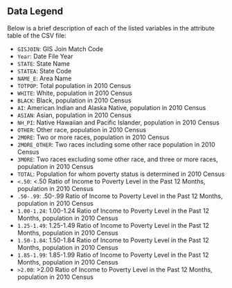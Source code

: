 ## Data Legend
Below is a brief description of each of the listed variables in the attribute table of the CSV file:
- `GISJOIN`: GIS Join Match Code
- `Year`: Date File Year
- `STATE`: State Name
- `STATEA`: State Code
- `NAME_E`: Area Name
- `TOTPOP`: Total population in 2010 Census
- `WHITE`: White, population in 2010 Census
- `BLACK`: Black, population in 2010 Census
- `AI`: American Indian and Alaska Native, population in 2010 Census
- `ASIAN`: Asian, population in 2010 Census
- `NH_PI`: Native Hawaiian and Pacific Islander, population in 2010 Census
- `OTHER`: Other race, population in 2010 Census
- `2MORE`: Two or more races, population in 2010 Census
- `2MORE_OTHER`: Two races including some other race population in 2010 Census
- `3MORE`: Two races excluding some other race, and three or more races, population in 2010 Census
- `TOTAL`: Population for whom poverty status is determined in 2010 Census
- `<.50`: <.50 Ratio of Income to Poverty Level in the Past 12 Months, population in 2010 Census
- `.50-.99`: .50-.99 Ratio of Income to Poverty Level in the Past 12 Months, population in 2010 Census
- `1.00-1.24`: 1.00-1.24 Ratio of Income to Poverty Level in the Past 12 Months, population in 2010 Census
- `1.25-1.49`: 1.25-1.49 Ratio of Income to Poverty Level in the Past 12 Months, population in 2010 Census
- `1.50-1.84`: 1.50-1.84 Ratio of Income to Poverty Level in the Past 12 Months, population in 2010 Census
- `1.85-1.99`: 1.85-1.99 Ratio of Income to Poverty Level in the Past 12 Months, population in 2010 Census
- `>2.00`: >2.00 Ratio of Income to Poverty Level in the Past 12 Months, population in 2010 Census
